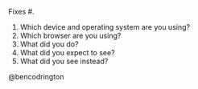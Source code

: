 Fixes #.

1. Which device and operating system are you using?
2. Which browser are you using?
3. What did you do?
4. What did you expect to see?
5. What did you see instead?

@bencodrington
